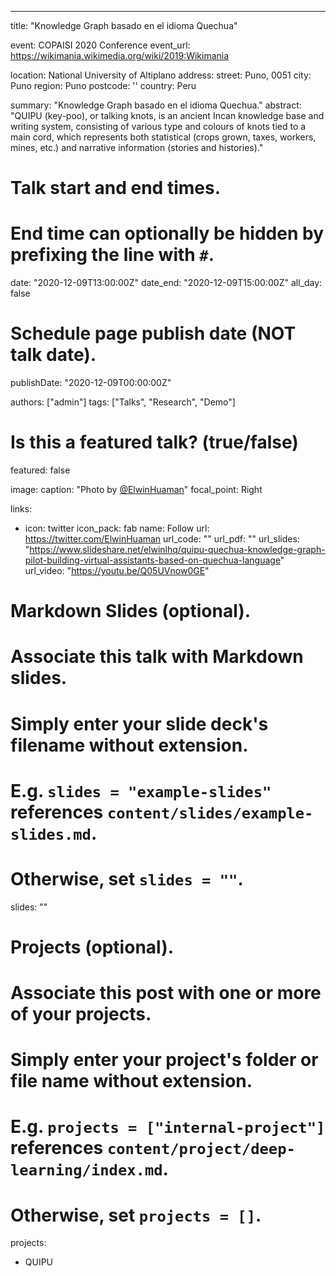 ---
title: "Knowledge Graph basado en el idioma Quechua"

event: COPAISI 2020 Conference
event_url: https://wikimania.wikimedia.org/wiki/2019:Wikimania

location: National University of Altiplano
address:
  street: Puno, 0051
  city: Puno
  region: Puno
  postcode: ''
  country: Peru

summary: "Knowledge Graph basado en el idioma Quechua."
abstract: "QUIPU (key-poo), or talking knots, is an ancient Incan knowledge base and writing system, consisting of various type and colours of knots tied to a main cord, which represents both statistical (crops grown, taxes, workers, mines, etc.) and narrative information (stories and histories)."

# Talk start and end times.
#   End time can optionally be hidden by prefixing the line with `#`.
date: "2020-12-09T13:00:00Z"
date_end: "2020-12-09T15:00:00Z"
all_day: false

# Schedule page publish date (NOT talk date).
publishDate: "2020-12-09T00:00:00Z"

authors: ["admin"]
tags: ["Talks", "Research", "Demo"]

# Is this a featured talk? (true/false)
featured: false

image:
  caption: "Photo by [@ElwinHuaman](https://twitter.com/ElwinHuaman)"
  focal_point: Right

links:
- icon: twitter
  icon_pack: fab
  name: Follow
  url: https://twitter.com/ElwinHuaman
url_code: ""
url_pdf: ""
url_slides: "https://www.slideshare.net/elwinlhq/quipu-quechua-knowledge-graph-pilot-building-virtual-assistants-based-on-quechua-language"
url_video: "https://youtu.be/Q05UVnow0GE"

# Markdown Slides (optional).
#   Associate this talk with Markdown slides.
#   Simply enter your slide deck's filename without extension.
#   E.g. `slides = "example-slides"` references `content/slides/example-slides.md`.
#   Otherwise, set `slides = ""`.
slides: ""

# Projects (optional).
#   Associate this post with one or more of your projects.
#   Simply enter your project's folder or file name without extension.
#   E.g. `projects = ["internal-project"]` references `content/project/deep-learning/index.md`.
#   Otherwise, set `projects = []`.
projects:
- QUIPU
